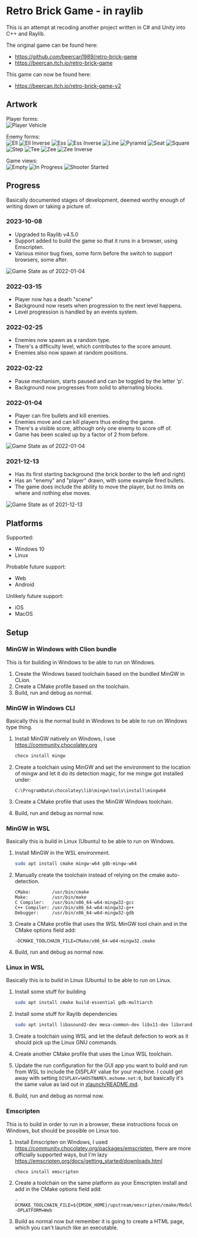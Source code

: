 # Retro Brick Game - in raylib

This is an attempt at recoding another project written in C# and Unity into C++ and Raylib.

The original game can be found here:
* https://github.com/beercan1989/retro-brick-game
* https://beercan.itch.io/retro-brick-game

This game can now be found here:
* https://beercan.itch.io/retro-brick-game-v2

## Artwork

Player forms:  
![Player Vehicle](art/player-vehicle.png?raw=true)

Enemy forms:  
![Ell](art/enemy-ell.png?raw=true)
![Ell Inverse](art/enemy-ell-inverse.png?raw=true)
![Ess](art/enemy-ess.png?raw=true)
![Ess Inverse](art/enemy-ess-inverse.png?raw=true)
![Line](art/enemy-line.png?raw=true)
![Pyramid](art/enemy-pyramid.png?raw=true)
![Seat](art/enemy-seat.png?raw=true)
![Square](art/enemy-square.png?raw=true)
![Step](art/enemy-step.png?raw=true)
![Tee](art/enemy-tee.png?raw=true)
![Zee](art/enemy-zee.png?raw=true)
![Zee Inverse](art/enemy-zee-inverse.png?raw=true)

Game views:  
![Empty](art/game-start-empty.png?raw=true)
![In Progress](art/game-inprogress.png?raw=true)
![Shooter Started](art/game-shooter-started.png?raw=true)

## Progress
Basically documented stages of development, deemed worthy enough of writing down or taking a picture of.

### 2023-10-08
* Upgraded to Raylib v4.5.0
* Support added to build the game so that it runs in a browser, using Emscripten.
* Various minor bug fixes, some form before the switch to support browsers, some after.

![Game State as of 2022-01-04](examples/2023-10-08.png?raw=true)

### 2022-03-15
* Player now has a death "scene"
* Background now resets when progression to the next level happens.
* Level progression is handled by an events system.

### 2022-02-25
* Enemies now spawn as a random type.
* There's a difficulty level, which contributes to the score amount.
* Enemies also now spawn at random positions.

### 2022-02-22
* Pause mechanism, starts paused and can be toggled by the letter 'p'.
* Background now progresses from solid to alternating blocks.

### 2022-01-04
* Player can fire bullets and kill enemies.
* Enemies move and can kill players thus ending the game.
* There's a visible score, although only one enemy to score off of.
* Game has been scaled up by a factor of 2 from before.

![Game State as of 2022-01-04](examples/2022-01-04.png?raw=true)

### 2021-12-13
* Has its first starting background (the brick border to the left and right)
* Has an "enemy" and "player" drawn, with some example fired bullets.
* The game does include the ability to move the player, but no limits on where and nothing else moves.  

![Game State as of 2021-12-13](examples/2021-12-13.png?raw=true)

## Platforms
Supported:
* Windows 10
* Linux

Probable future support:
* Web
* Android

Unlikely future support:
* iOS
* MacOS

## Setup

### MinGW in Windows with Clion bundle

This is for building in Windows to be able to run on Windows.

1) Create the Windows based toolchain based on the bundled MinGW in CLion.
2) Create a CMake profile based on the toolchain.
3) Build, run and debug as normal.

### MinGW in Windows CLI

Basically this is the normal build in Windows to be able to run on Windows type thing.

1) Install MinGW natively on Windows, I use https://community.chocolatey.org
    ```powershell
    choco install mingw
    ```

2) Create a toolchain using MinGW and set the environment to the location of mingw and let it do its detection magic, for me mingw got installed under:
    ```
    C:\ProgramData\chocolatey\lib\mingw\tools\install\mingw64
    ```

3) Create a CMake profile that uses the MinGW Windows toolchain.

4) Build, run and debug as normal now.

### MinGW in WSL

Basically this is build in Linux (Ubuntu) to be able to run on Windows.

1) Install MinGW in the WSL environment.
    ```bash
    sudo apt install cmake mingw-w64 gdb-mingw-w64 
    ```

2) Manually create the toolchain instead of relying on the cmake auto-detection.
    ```
    CMake:        /usr/bin/cmake
    Make:         /usr/bin/make
    C Compiler:   /usr/bin/x86_64-w64-mingw32-gcc
    C++ Compiler: /usr/bin/x86_64-w64-mingw32-g++
    Debugger:     /usr/bin/x86_64-w64-mingw32-gdb
    ```

3) Create a CMake profile that uses the WSL MinGW tool chain and in the CMake options field add:
    ```
    -DCMAKE_TOOLCHAIN_FILE=CMake/x86_64-w64-mingw32.cmake
    ```

4) Build, run and debug as normal now.

### Linux in WSL

Basically this is to build in Linux (Ubuntu) to be able to run on Linux.

1) Install some stuff for building
    ```bash
    sudo apt install cmake build-essential gdb-multiarch
    ```

2) Install some stuff for Raylib dependencies
    ```bash
    sudo apt install libasound2-dev mesa-common-dev libx11-dev libxrandr-dev libxi-dev xorg-dev libgl1-mesa-dev libglu1-mesa-dev
    ```

3) Create a toolchain using WSL and let the default defection to work as it should pick up the Linux GNU commands.

4) Create another CMake profile that uses the Linux WSL toolchain.

5) Update the run configuration for the GUI app you want to build and run from WSL to include the DISPLAY value for your machine. I could get away with setting `DISPLAY=%HOSTNAME%.mshome.net:0`, but basically it's the same value as laid out in [xlaunch/README.md](xlaunch/README.md).

6) Build, run and debug as normal now.

### Emscripten

This is to build in order to run in a browser, these instructions focus on Windows, but should be possible on Linux too.

1) Install Emscripten on Windows, I used https://community.chocolatey.org/packages/emscripten, there are more officially supported ways, but I'm lazy https://emscripten.org/docs/getting_started/downloads.html
    ```powershell
    choco install emscripten
    ```
 
2) Create a toolchain on the same platform as your Emscripten install and add in the CMake options field add:
   ```
   -DCMAKE_TOOLCHAIN_FILE=${EMSDK_HOME}/upstream/emscripten/cmake/Modules/Platform/Emscripten.cmake
   -DPLATFORM=Web
   ```
   
3) Build as normal now but remember it is going to create a HTML page, which you can't launch like an executable.

